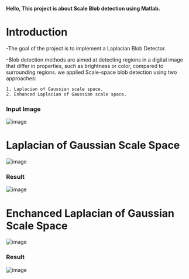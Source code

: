 **Hello, This project is about Scale Blob detection using Matlab.**
# Introduction 
-The goal of the project is to implement a Laplacian Blob Detector.

-Blob detection methods are aimed at detecting regions in a digital image that differ in properties, such as brightness or color, compared to surrounding regions.
we applied Scale-space blob detection using two approaches:

    1. Laplacian of Gaussian scale space.
    2. Enhanced Laplacian of Gaussian scale space.
### Input Image
![image](https://user-images.githubusercontent.com/91349300/153707954-b06b4bd5-d447-4666-a716-8ccc9bcf7cb2.png) 
# Laplacian of Gaussian Scale Space
![image](https://user-images.githubusercontent.com/91349300/153707836-3e8564b7-011f-42bb-8fe7-13f7c2e863ff.png)
### **Result**
![image](https://user-images.githubusercontent.com/91349300/153707937-bbfad6f6-2210-49ce-acb8-acfb05abc2f0.png) 
# Enchanced Laplacian of Gaussian Scale Space
![image](https://user-images.githubusercontent.com/91349300/153707894-d856e70d-a175-4e68-922e-6a07d7400a3d.png)
### **Result**
![image](https://user-images.githubusercontent.com/91349300/153708010-c93294bb-1e02-4817-8f98-a2a3e63da8f6.png)



